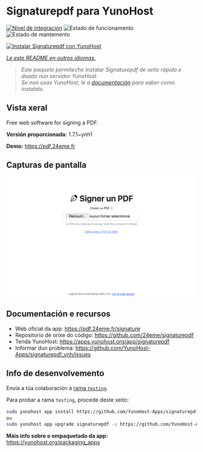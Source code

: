 <!--
NOTA: Este README foi creado automáticamente por <https://github.com/YunoHost/apps/tree/master/tools/readme_generator>
NON debe editarse manualmente.
-->

# Signaturepdf para YunoHost

[![Nivel de integración](https://dash.yunohost.org/integration/signaturepdf.svg)](https://ci-apps.yunohost.org/ci/apps/signaturepdf/) ![Estado de funcionamento](https://ci-apps.yunohost.org/ci/badges/signaturepdf.status.svg) ![Estado de mantemento](https://ci-apps.yunohost.org/ci/badges/signaturepdf.maintain.svg)

[![Instalar Signaturepdf con YunoHost](https://install-app.yunohost.org/install-with-yunohost.svg)](https://install-app.yunohost.org/?app=signaturepdf)

*[Le este README en outros idiomas.](./ALL_README.md)*

> *Este paquete permíteche instalar Signaturepdf de xeito rápido e doado nun servidor YunoHost.*  
> *Se non usas YunoHost, le a [documentación](https://yunohost.org/install) para saber como instalalo.*

## Vista xeral

Free web software for signing a PDF.

**Versión proporcionada:** 1.7.1~ynh1

**Demo:** <https://pdf.24eme.fr>

## Capturas de pantalla

![Captura de pantalla de Signaturepdf](./doc/screenshots/screenshot.png)

## Documentación e recursos

- Web oficial da app: <https://pdf.24eme.fr/signature>
- Repositorio de orixe do código: <https://github.com/24eme/signaturepdf>
- Tenda YunoHost: <https://apps.yunohost.org/app/signaturepdf>
- Informar dun problema: <https://github.com/YunoHost-Apps/signaturepdf_ynh/issues>

## Info de desenvolvemento

Envía a túa colaboración á [rama `testing`](https://github.com/YunoHost-Apps/signaturepdf_ynh/tree/testing).

Para probar a rama `testing`, procede deste xeito:

```bash
sudo yunohost app install https://github.com/YunoHost-Apps/signaturepdf_ynh/tree/testing --debug
ou
sudo yunohost app upgrade signaturepdf -u https://github.com/YunoHost-Apps/signaturepdf_ynh/tree/testing --debug
```

**Máis info sobre o empaquetado da app:** <https://yunohost.org/packaging_apps>
